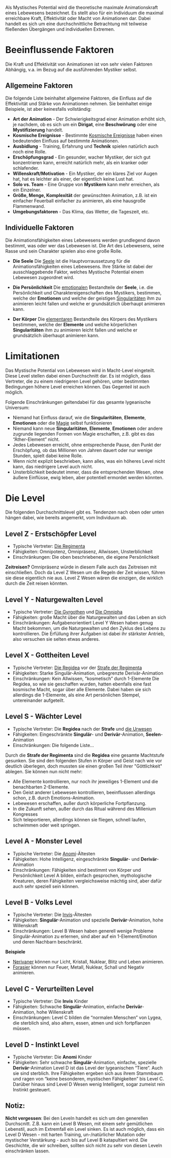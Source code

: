 Als Mystisches Potential wird die theoretische maximale Animationskraft eines Lebewesens bezeichnet. Es stellt also für ein Individuum die maximal erreichbare Kraft, Effektivität oder Macht von Animationen dar. Dabei handelt es sich um eine durchschnittliche Betrachtung mit teilweise fließenden Übergängen und individuellen Extremen.

# Beeinflussende Faktoren
Die Kraft und Effektivität von Animationen ist von sehr vielen Faktoren Abhängig, v.a. im Bezug auf die ausführenden Mystiker selbst. 

## Allgemeine Faktoren
Die folgende Liste beinhaltet allgemeine Faktoren, die Einfluss auf die Effektivität und Stärke von Animationen nehmen. Sie beinhaltet einige Beispiele, ist aber keinesfalls vollständig:
- **Art der Animation** - Der Schwierigkeitsgrad einer Animation erhöht sich, je nachdem, ob es sich um ein **Dirigat**, eine **Beschwörung** oder eine **Mystifizierung** handelt.
- **Kosmische Ereignisse** - Bestimmte [Kosmische Ereignisse](Kosmische%20Ereignisse.md) haben einen bedeutenden Einfluss auf bestimmte Animationen.
- **Ausbidlung** - Training, Erfahrung und **Technik** spielen natürlich auch noch eine Rolle.
- **Erschöpfungsgrad** - Ein gesunder, wacher Mystiker, der sich gut konzentrieren kann, erreicht natürlich mehr, als ein kranker oder schlafender.
- **Willenskraft/Motivation** - Ein Mystiker, der ein klares Ziel vor Augen hat, hat es leichter als einer, der eigentlich keine Lust hat.
- **Solo vs. Team** - Eine Gruppe von **Mystikern** kann mehr erreichen, als ein Einzelner. 
- **Größe, Menge, Komplexität** der gewünschten Animation, z.B. ist ein einfacher Feuerball einfacher zu animieren, als eine hausgroße Flammenwand.
- **Umgebungsfaktoren** - Das Klima, das Wetter, die Tageszeit, etc.

## Individuelle Faktoren
Die Animationsfähigkeiten eines Lebewesens werden grundlegend davon bestimmt, was oder wer das Lebewesen ist. Die Art des Lebewesens, seine Rasse und sein Charakter spielen also eine große Rolle.

- **Die Seele**
	Die [Seele](Die%20Seele.md) ist die Hauptvorraussetzung für die Animationsfähigkeiten eines Lebewesens. Ihre Stärke ist dabei der ausschlaggebende Faktor, welches Mystische Potential einem Lebewesen zugeordnet wird.

- **Die Persönlichkeit**
	Die [emotionalen](Die%20Emotionen.md) Bestandteile der **Seele**, i.e. die Persönlichkeit und Charaktereigenschaften des Mystikers, bestimmen, welche der **Emotionen** und welche der geistigen [Singularitäten](Die%20Singularitäten.md) ihm zu animieren leicht fallen und welche er grundsätzlich überhaupt animieren kann.

- **Der Körper**
	Die [elementaren](Die%20Elemente.md) Bestandteile des Körpers des Mystikers bestimmen, welche der **Elemente** und welche körperlichen **Singularitäten** ihm zu animieren leicht fallen und welche er grundsätzlich überhaupt animieren kann.

# Limitationen
Das Mystische Potential von Lebewesen wird in Macht-Level eingeteilt. Diese Level stellen dabei einen Durchschnitt dar. Es ist möglich, dass Vertreter, die zu einem niedrigeren Level gehören, unter bestimmten Bedingungen höhere Level erreichen können. Das Gegenteil ist auch möglich.

Folgende Einschränkungen geltendabei für das gesamte lygeanische Universum:
- Niemand hat Einfluss darauf, wie die **Singularitäten**, **Elemente**, **Emotionen** oder die [Magie](Die%20Magie.md) selbst funktionieren
- Niemand kann neue **Singularitäten**, **Elemente**, **Emotionen** oder andere zugrunde liegenden Formen von Magie erschaffen, z.B. gibt es das “Äther-Element” nicht.
- Jedes Lebewesen erreicht, ohne entsprechende Pause, den Punkt der Erschöpfung, ob das Millionen von Jahren dauert oder nur wenige Stunden, spielt dabei keine Rolle.
- Wenn nicht explizit beschrieben, kann alles, was ein höheres Level nicht kann, das niedrigere Level auch nicht.
- Unsterblichkeit bedeutet immer, dass die entsprechenden Wesen, ohne äußere Einflüsse, ewig leben, aber potentiell ermordet werden könnten.

# Die Level
Die folgenden Durchschnittslevel gibt es. Tendenzen nach oben oder unten hängen dabei, wie bereits angemerkt, vom Individuum ab.
## Level Z - Erstschöpfer Level
- Typische Vertreter: [Die Regimenta](Die%20Regimenta.md)
- Fähigkeiten: Omnipotenz, Omnipräsenz, Allwissen, Unsterblichkeit
- Einschränkungen: Die oben beschriebenen, die eigene Persönlichkeit

**Zeitreisen?**
Omnipräsenz würde in diesem Falle auch das Zeitreisen mit einschließen. Doch da Level Z Wesen um die Regeln der Zeit wissen, führen sie diese eigentlich nie aus. Level Z Wesen wären die einzigen, die wirklich durch die Zeit reisen könnten.
## Level Y - Naturgewalten Level
- Typische Vertreter: [Die Gyrgothen](Die%20Gyrgothen.md) und [Die Omnipha](Die%20Omnipha.md)
- Fähigkeiten: große Macht über die Naturgewalten und das Leben an sich
- Einschränkungen: Aufgabenorientiert
Level Y Wesen haben genug Macht bekommen, um die Naturgewalten und den Zyklus des Lebens zu kontrollieren. Die Erfüllung ihrer Aufgaben ist dabei ihr stärkster Antrieb, also versuchen sie selten etwas anderes.
## Level X - Gottheiten Level
- Typische Vertreter: [Die Regidea](Die%20Regidea.md) vor der [Strafe der Regimenta](Die%20Strafe%20der%20Regimenta.md)
- Fähigkeiten: Starke Singulär-Animation, unbegrenzte Derivär-Animation
- Einschränkungen: Kein Allwissen, "kosmetisch” durch 1-Elemente
Die Regidea, so wie sie geschaffen wurden, hatten ebenfalls eine fast kosmische Macht, sogar über alle Elemente. Dabei haben sie sich allerdings die 1-Elemente, als eine Art persönlichen Stempel, untereinander aufgeteilt.
## Level S - Wächter Level
- Typische Vertreter: Die **Regidea** nach der **Strafe** und [die Urwesen](Die%20Urwesen.md)
- Fähigkeiten: Eingeschränkte **Singulär**- und **Derivär**-Animation, **Seelen**-Animation
- Einschränkungen: Die folgende Liste...

Durch die **Strafe der Regimenta** sind die **Regidea** eine gesamte Machtstufe gesunken. Sie sind den folgenden Stufen in Körper und Geist nach wie vor deutlich überlegen, doch mussten sie einen großen Teil ihrer "Göttlichkeit" ablegen. Sie können nun nicht mehr:
- Alle Elemente kontrollieren, nur noch ihr jeweiliges 1-Element und die benachbarten 2-Elemente.
- Den Geist anderer Lebewesen kontrollieren, beeinflussen allerdings schon, z.B. durch Emotions-Animation.
- Lebewesen erschaffen, außer durch körperliche Fortpflanzung.
- In die Zukunft sehen, außer durch das Ritual während des Millenium Kongresses
- Sich teleportieren, allerdings können sie fliegen, schnell laufen, schwimmen oder weit springen.
## Level A - Monster Level
- Typische Vertreter: Die [Anomi](Die%20Anomi.md)-Ältesten
- Fähigkeiten: Hohe Intelligenz, eingeschränkte **Singulär**- und **Derivär**-Animation
- Einschränkungen: Fähigkeiten sind bestimmt von Körper und Persönlichkeit
Level A bilden, einfach gesprochen, mythologische Kreaturen, deren Fähigkeiten vergleichsweise mächtig sind, aber dafür auch sehr speziell sein können.
## Level B - Volks Level
- Typische Vertreter: Die [Invis](Die%20Invis.md)-Ältesten
- Fähigkeiten: **Singulär**-Animation und spezielle **Derivär**-Animation, hohe Willenskraft
- Einschränkungen: Level B Wesen haben generell wenige Probleme Singulär-Animation zu erlernen, sind aber auf ein 1-Element/Emotion und deren Nachbarn beschränkt.

**Beispiele**
- [Nerivaner](Die%20Nerivaner.md) können nur Licht, Kristall, Nuklear, Blitz und Leben animieren.
- [Forasier](Die%20Forasier.md) können nur Feuer, Metall, Nuklear, Schall und Negativ animieren.
## Level C - Verurteilten Level
- Typische Vertreter: Die **Invis** Kinder
- Fähigkeiten: Schwache **Singulär**-Animation, einfache **Derivär**-Animation, hohe Willenskraft
- Einschränkungen: Level C bilden die “normalen Menschen” von Lygea, die sterblich sind, also altern, essen, atmen und sich fortpflanzen müssen.
## Level D - Instinkt Level
- Typische Vertreter: Die **Anomi** Kinder
- Fähigkeiten: Sehr schwache **Singulär**-Animation, einfache, spezielle **Derivär**-Animation
Level D ist das Level der lygeanischen “Tiere”. Auch sie sind sterblich. Ihre Fähigkeiten ergeben sich aus ihrem Stammbaum und ragen von “keine besonderen, mystischen Fähigkeiten” bis Level C. Darüber hinaus sind Level D Wesen wenig Intelligent, sogar zumeist rein Instinkt gesteuert.


## Notiz: 
**Nicht vergessen**: Bei den Leveln handelt es sich um den generellen Durchscnitt. Z.B. kann ein Level B Wesen, mit einem sehr gemütlichen Lebenstil, auch im Extremfall ein Level sinken. Es ist auch möglich, dass ein Level D Wesen - mit harten Training, un-/natürlicher Mutation oder mystischer Verstärkung - auch bis auf Level B katapultiert wird. Die Geschichte, die wir schreiben, sollten sich nicht zu sehr von diesen Leveln einschränken lassen.